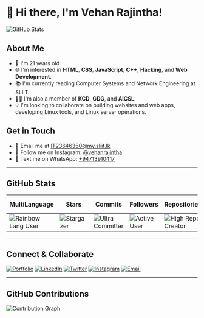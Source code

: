 # 👋 Hi there, I'm Vehan Rajintha!

![GitHub Stats](https://github-readme-stats.vercel.app/api?username=yourusername&show_icons=true&theme=radical)

## About Me

- 🎂 I'm 21 years old
- 🌐 I'm interested in **HTML**, **CSS**, **JavaScript**, **C++**, **Hacking**, and **Web Development**.
- 📚 I'm currently reading Computer Systems and Network Engineering at SLIIT.
- 🏃‍♂️ I'm also a member of **KCD**, **GDG**, and **AICSL**.
- 💡 I'm looking to collaborate on building websites and web apps, developing Linux tools, and Linux server operations.
  
## Get in Touch

- 📧 Email me at [IT23646360@my.sliit.lk](mailto:IT23646360@my.sliit.lk)
- 📸 Follow me on Instagram: [@vehanrajintha](https://www.instagram.com/vehanrajintha/)
- 📱 Text me on WhatsApp: [+94713910417](https://wa.me/94713910417)

---

## GitHub Stats

| **MultiLanguage** | **Stars** | **Commits** | **Followers** | **Repositories** | **Experience** | **Pull Requests** | **Issues** |
|-------------------|-----------|-------------|---------------|------------------|----------------|-------------------|------------|
| ![Rainbow Lang User](https://img.shields.io/badge/Rainbow%20Lang%20User-14pt-brightgreen) | ![Stargazer](https://img.shields.io/badge/Stargazer-375pt-yellow) | ![Ultra Committer](https://img.shields.io/badge/Ultra%20Committer-762pt-blue) | ![Active User](https://img.shields.io/badge/Active%20User-81pt-lightblue) | ![High Repo Creator](https://img.shields.io/badge/High%20Repo%20Creator-29pt-purple) | ![Intermediate Dev](https://img.shields.io/badge/Intermediate%20Dev-11pt-orange) | ![First Pull](https://img.shields.io/badge/First%20Pull-3pt-lightgrey) | ![Unknown](https://img.shields.io/badge/Unknown-0pt-red) |

---

## Connect & Collaborate

[![Portfolio](https://img.shields.io/badge/Portfolio-0077B5?style=flat&logo=github&logoColor=white)](your_portfolio_link)
[![LinkedIn](https://img.shields.io/badge/LinkedIn-0077B5?style=flat&logo=linkedin&logoColor=white)](your_linkedin_link)
[![Twitter](https://img.shields.io/badge/Twitter-1DA1F2?style=flat&logo=twitter&logoColor=white)](your_twitter_link)
[![Instagram](https://img.shields.io/badge/Instagram-E4405F?style=flat&logo=instagram&logoColor=white)](https://www.instagram.com/vehanrajintha/)
[![Email](https://img.shields.io/badge/Email-D14836?style=flat&logo=gmail&logoColor=white)](mailto:IT23646360@my.sliit.lk)

---

## GitHub Contributions

![Contribution Graph](https://activity-graph.herokuapp.com/graph?username=yourusername&theme=react-dark)

